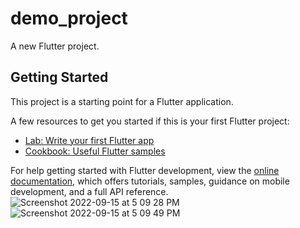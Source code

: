# demo_project

A new Flutter project.

## Getting Started

This project is a starting point for a Flutter application.

A few resources to get you started if this is your first Flutter project:

- [Lab: Write your first Flutter app](https://docs.flutter.dev/get-started/codelab)
- [Cookbook: Useful Flutter samples](https://docs.flutter.dev/cookbook)

For help getting started with Flutter development, view the
[online documentation](https://docs.flutter.dev/), which offers tutorials,
samples, guidance on mobile development, and a full API reference.
![Screenshot 2022-09-15 at 5 09 28 PM](https://user-images.githubusercontent.com/96970122/190394339-bbdc8b4f-7246-4dd2-a089-e559db0d89d4.png)
![Screenshot 2022-09-15 at 5 09 49 PM](https://user-images.githubusercontent.com/96970122/190394415-a21e6470-a9c5-4ffb-954c-9d09cafbf6d2.png)
